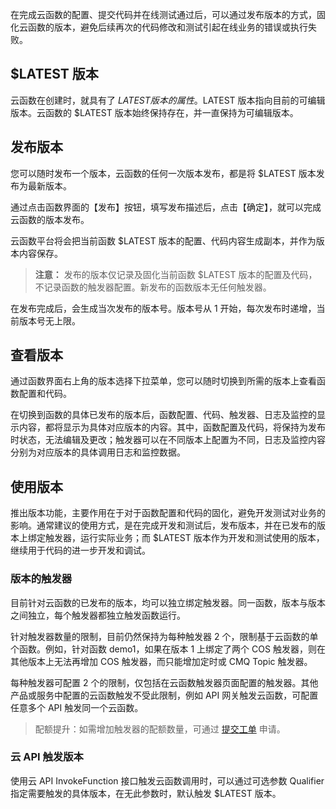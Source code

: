 在完成云函数的配置、提交代码并在线测试通过后，可以通过发布版本的方式，固化云函数的版本，避免后续再次的代码修改和测试引起在线业务的错误或执行失败。

## $LATEST 版本

云函数在创建时，就具有了 $LATEST 版本的属性。$LATEST 版本指向目前的可编辑版本。云函数的 $LATEST 版本始终保持存在，并一直保持为可编辑版本。 

## 发布版本

您可以随时发布一个版本，云函数的任何一次版本发布，都是将 $LATEST 版本发布为最新版本。

通过点击函数界面的【发布】按钮，填写发布描述后，点击【确定】，就可以完成云函数的版本发布。

云函数平台将会把当前函数 $LATEST 版本的配置、代码内容生成副本，并作为版本内容保存。

> **注意：**
发布的版本仅记录及固化当前函数 $LATEST 版本的配置及代码，不记录函数的触发器配置。新发布的函数版本无任何触发器。

在发布完成后，会生成当次发布的版本号。版本号从 1 开始，每次发布时递增，当前版本号无上限。

## 查看版本

通过函数界面右上角的版本选择下拉菜单，您可以随时切换到所需的版本上查看函数配置和代码。

在切换到函数的具体已发布的版本后，函数配置、代码、触发器、日志及监控的显示内容，都将显示为具体对应版本的内容。其中，函数配置及代码，将保持为发布时状态，无法编辑及更改；触发器可以在不同版本上配置为不同，日志及监控内容分别为对应版本的具体调用日志和监控数据。

## 使用版本

推出版本功能，主要作用在于对于函数配置和代码的固化，避免开发测试对业务的影响。通常建议的使用方式，是在完成开发和测试后，发布版本，并在已发布的版本上绑定触发器，运行实际业务；而 $LATEST 版本作为开发和测试使用的版本，继续用于代码的进一步开发和调试。

### 版本的触发器

目前针对云函数的已发布的版本，均可以独立绑定触发器。同一函数，版本与版本之间独立，每个触发器都独立触发函数运行。

针对触发器数量的限制，目前仍然保持为每种触发器 2 个，限制基于云函数的单个函数。例如，针对函数 demo1，如果在版本 1 上绑定了两个 COS 触发器，则在其他版本上无法再增加 COS 触发器，而只能增加定时或 CMQ Topic 触发器。

每种触发器可配置 2 个的限制，仅包括在云函数触发器页面配置的触发器。其他产品或服务中配置的云函数触发不受此限制，例如 API 网关触发云函数，可配置任意多个 API 触发同一个云函数。

> 配额提升：如需增加触发器的配额数量，可通过 [提交工单](https://console.cloud.tencent.com/workorder/category) 申请。

### 云 API 触发版本

使用云 API InvokeFunction 接口触发云函数调用时，可以通过可选参数 Qualifier 指定需要触发的具体版本，在无此参数时，默认触发 $LATEST 版本。


